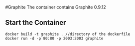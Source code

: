 #Graphite
The container contains Graphite 0.9.12

## Start the Container
```
docker build -t graphite . //directory of the dockerfile
docker run -d -p 80:80 -p 2003:2003 graphite 
```
